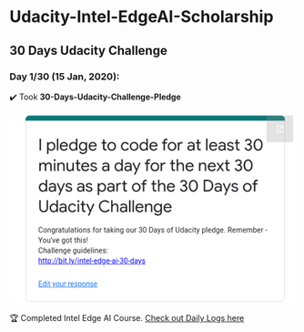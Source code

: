 # Udacity-Intel-EdgeAI-Scholarship


## 30 Days Udacity Challenge

### Day 1/30 (15 Jan, 2020):

:heavy_check_mark: Took **30-Days-Udacity-Challenge-Pledge**

![](https://github.com/ankitvashisht12/Udacity-Intel-EdgeAI-Scholarship/blob/master/30_Days_Pledge/Pledge.png)

:trophy: Completed Intel Edge AI Course. [Check out Daily Logs here](https://github.com/ankitvashisht12/Udacity-Intel-EdgeAI-Scholarship/blob/master/LOGS.md)

